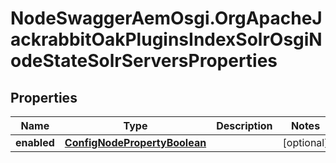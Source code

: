 # NodeSwaggerAemOsgi.OrgApacheJackrabbitOakPluginsIndexSolrOsgiNodeStateSolrServersProperties

## Properties

Name | Type | Description | Notes
------------ | ------------- | ------------- | -------------
**enabled** | [**ConfigNodePropertyBoolean**](ConfigNodePropertyBoolean.md) |  | [optional] 


